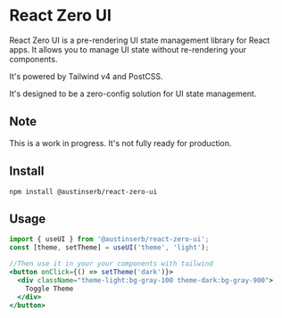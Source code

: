# React Zero UI

React Zero UI is a pre-rendering UI state management library for React apps. It allows you to manage UI state without re-rendering your components.

It's powered by Tailwind v4 and PostCSS.

It's designed to be a zero-config solution for UI state management.

## Note

This is a work in progress. It's not fully ready for production.

## Install
```
npm install @austinserb/react-zero-ui
```

## Usage
```jsx
import { useUI } from '@austinserb/react-zero-ui';
const [theme, setTheme] = useUI('theme', 'light');

//Then use it in your your components with tailwind
<button onClick={() => setTheme('dark')}>
  <div className="theme-light:bg-gray-100 theme-dark:bg-gray-900">
    Toggle Theme
  </div>
</button>

```
